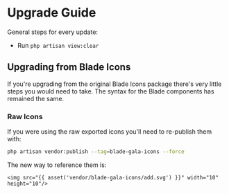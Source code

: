 # Upgrade Guide

General steps for every update:

- Run `php artisan view:clear`

## Upgrading from Blade Icons

If you're upgrading from the original Blade Icons package there's very little steps you would need to take. The syntax for the Blade components has remained the same.

### Raw Icons

If you were using the raw exported icons you'll need to re-publish them with:

```bash
php artisan vendor:publish --tag=blade-gala-icons --force
```

The new way to reference them is:

```blade
<img src="{{ asset('vendor/blade-gala-icons/add.svg') }}" width="10" height="10"/>
```
